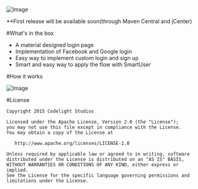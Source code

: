 ![Image](https://raw.githubusercontent.com/CodelightStudios/Android-Smart-Login/master/Screenshots/About.png)

**First release will be available soon(through Maven Central and jCenter)

#What's in the box

- A material designed login page
- Implementation of Facebook and Google login
- Easy way to implement custom login and sign up
- Smart and easy way to apply the flow with SmartUser

#How it works

![Image](https://raw.githubusercontent.com/CodelightStudios/Android-Smart-Login/master/Screenshots/SmartLoginFlow.png)




#License

    Copyright 2015 Codelight Studios

    Licensed under the Apache License, Version 2.0 (the "License");
    you may not use this file except in compliance with the License.
    You may obtain a copy of the License at

       http://www.apache.org/licenses/LICENSE-2.0

    Unless required by applicable law or agreed to in writing, software
    distributed under the License is distributed on an "AS IS" BASIS,
    WITHOUT WARRANTIES OR CONDITIONS OF ANY KIND, either express or implied.
    See the License for the specific language governing permissions and
    limitations under the License.
